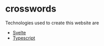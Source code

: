 # crosswords

Technologies used to create this website are

- [Svelte](https://svelte.dev/)
- [Typescript](https://www.typescriptlang.org/)
